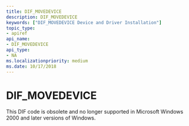 ```yaml
---
title: DIF_MOVEDEVICE
description: DIF_MOVEDEVICE
keywords: ["DIF_MOVEDEVICE Device and Driver Installation"]
topic_type:
- apiref
api_name:
- DIF_MOVEDEVICE
api_type:
- NA
ms.localizationpriority: medium
ms.date: 10/17/2018
---
```


# DIF_MOVEDEVICE


This DIF code is obsolete and no longer supported in Microsoft Windows 2000 and later versions of Windows.

 

 





